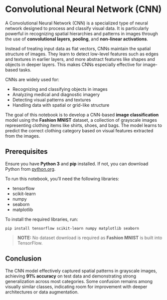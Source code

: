# Convolutional Neural Network (CNN)

A Convolutional Neural Network (CNN) is a specialized type of neural network designed to process and classify visual data. It is particularly powerful in recognizing spatial hierarchies and patterns in images through the use of **convolutional layers**, **pooling**, and **non-linear activations**.

Instead of treating input data as flat vectors, CNNs maintain the spatial structure of images. They learn to detect low-level features such as edges and textures in earlier layers, and more abstract features like shapes and objects in deeper layers. This makes CNNs especially effective for image-based tasks.

CNNs are widely used for:
- Recognizing and classifying objects in images
- Analyzing medical and diagnostic imagery
- Detecting visual patterns and textures
- Handling data with spatial or grid-like structure

The goal of this notebook is to develop a CNN-based **image classification** model using the **Fashion MNIST** dataset, a collection of grayscale images representing clothing items like shirts, shoes, and bags. The model learns to predict the correct clothing category based on visual features extracted from the images.

## Prerequisites

Ensure you have **Python 3** and **pip** installed. If not, you can download Python from [python.org](https://www.python.org/).

To run this notebook, you’ll need the following libraries:
- tensorflow
- scikit-learn
- numpy
- seaborn
- matplotlib

To install the required libraries, run:

```
pip install tensorflow scikit-learn numpy matplotlib seaborn
```
> **NOTE:** No dataset download is required as **Fashion MNIST** is built into TensorFlow.

## Conclusion

The CNN model effectively captured spatial patterns in grayscale images, achieving **91% accuracy** on test data and demonstrating strong generalization across most categories. Some confusion remains among visually similar classes, indicating room for improvement with deeper architectures or data augmentation.